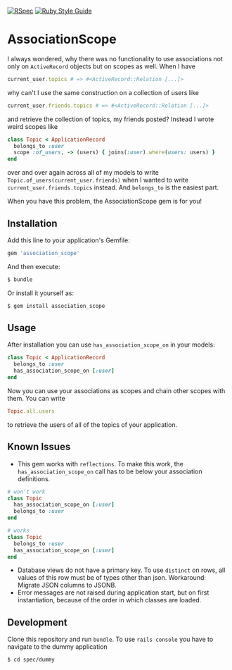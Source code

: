 [![RSpec](https://github.com/datae95/association_scope/actions/workflows/rspec.yml/badge.svg)](https://github.com/datae95/association_scope/actions/workflows/rspec.yml)
[![Ruby Style Guide](https://img.shields.io/badge/code_style-standard-brightgreen.svg)](https://github.com/testdouble/standard)

# AssociationScope
I always wondered, why there was no functionality to use associations not only on `ActiveRecord` objects but on scopes as well.
When I have
```ruby
current_user.topics # => #<ActiveRecord::Relation [...]>
```
why can't I use the same construction on a collection of users like
```ruby
current_user.friends.topics # => #<ActiveRecord::Relation [...]>
```
and retrieve the collection of topics, my friends posted?
Instead I wrote weird scopes like
```ruby
class Topic < ApplicationRecord
  belongs_to :user
  scope :of_users, -> (users) { joins(:user).where(users: users) }
end
```
over and over again across all of my models to write `Topic.of_users(current_user.friends)` when I wanted to write `current_user.friends.topics` instead.
And `belongs_to` is the easiest part.

When you have this problem, the AssociationScope gem is for you!


## Installation
Add this line to your application's Gemfile:

```ruby
gem 'association_scope'
```

And then execute:
```bash
$ bundle
```

Or install it yourself as:
```bash
$ gem install association_scope
```

## Usage
After installation you can use `has_association_scope_on` in your models:
```ruby
class Topic < ApplicationRecord
  belongs_to :user
  has_association_scope_on [:user]
end
```
Now you can use your associations as scopes and chain other scopes with them.
You can write
```ruby
Topic.all.users
```
to retrieve the users of all of the topics of your application.

## Known Issues
* This gem works with `reflections`.
To make this work, the `has_association_scope_on` call has to be below your association definitions.
```ruby
# won't work
class Topic
  has_association_scope_on [:user]
  belongs_to :user
end

# works
class Topic
  belongs_to :user
  has_association_scope_on [:user]
end
```
* Database views do not have a primary key.
To use `distinct` on rows, all values of this row must be of types other than json.
Workaround: Migrate JSON columns to JSONB.
* Error messages are not raised during application start, but on first instantiation, because of the order in which classes are loaded.

## Development
Clone this repository and run `bundle`.
To use `rails console` you have to navigate to the dummy application 
```bash
$ cd spec/dummy
```
